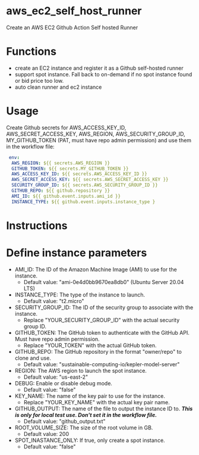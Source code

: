# aws_ec2_self_host_runner
Create an AWS EC2 Github Action Self hosted Runner
 
 # Functions 
 - create an EC2 instance and register it as a Github self-hosted runner 
 - support spot instance. Fall back to on-demand if no spot instance found or bid price too low. 
 - auto clean runner and ec2 instance

 # Usage
 Create Github secrets for AWS_ACCESS_KEY_ID, AWS_SECRET_ACCESS_KEY, AWS_REGION, AWS_SECURITY_GROUP_ID, MY_GITHUB_TOKEN (PAT, must have repo admin permission) 
 and use them in the workflow file:
```yaml
 env:
  AWS_REGION: ${{ secrets.AWS_REGION }}
  GITHUB_TOKEN: ${{ secrets.MY_GITHUB_TOKEN }}
  AWS_ACCESS_KEY_ID: ${{ secrets.AWS_ACCESS_KEY_ID }}
  AWS_SECRET_ACCESS_KEY: ${{ secrets.AWS_SECRET_ACCESS_KEY }}
  SECURITY_GROUP_ID: ${{ secrets.AWS_SECURITY_GROUP_ID }}
  GITHUB_REPO: ${{ github.repository }}
  AMI_ID: ${{ github.event.inputs.ami_id }}
  INSTANCE_TYPE: ${{ github.event.inputs.instance_type }
```  

# Instructions

# Define instance parameters

- AMI_ID: The ID of the Amazon Machine Image (AMI) to use for the instance.
  - Default value: "ami-0e4d0bb9670ea8db0" (Ubuntu Server 20.04 LTS)
- INSTANCE_TYPE: The type of the instance to launch.
  - Default value: "t2.micro"
- SECURITY_GROUP_ID: The ID of the security group to associate with the instance.
  - Replace "YOUR_SECURITY_GROUP_ID" with the actual security group ID.
- GITHUB_TOKEN: The GitHub token to authenticate with the GitHub API. Must have repo admin permission.
  - Replace "YOUR_TOKEN" with the actual GitHub token.
- GITHUB_REPO: The GitHub repository in the format "owner/repo" to clone and use.
  - Default value: "sustainable-computing-io/kepler-model-server"
- REGION: The AWS region to launch the spot instance.
  - Default value: "us-east-2"
- DEBUG: Enable or disable debug mode.
  - Default value: "false"
- KEY_NAME: The name of the key pair to use for the instance.
  - Replace "YOUR_KEY_NAME" with the actual key pair name.
- GITHUB_OUTPUT: The name of the file to output the instance ID to. ***This is only for local test use. Don't set it in the workflow file.***
  - Default value: "github_output.txt"
- ROOT_VOLUME_SIZE: The size of the root volume in GB.
  - Default value: 200
- SPOT_INASTANCE_ONLY: If true, only create a spot instance.
  - Default value: "false"

